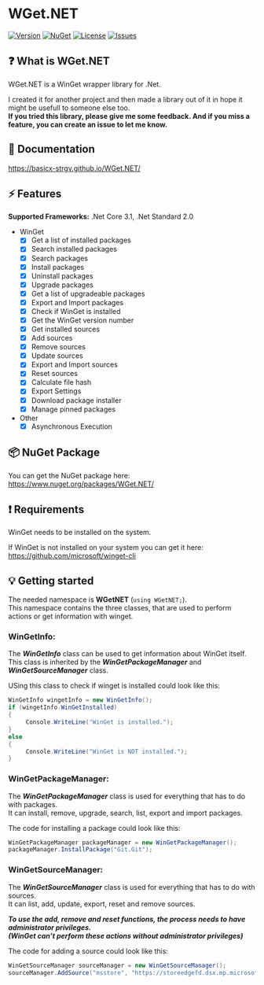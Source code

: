 # WGet.NET

[![Version](https://img.shields.io/github/v/release/basicx-StrgV/WGet.NET?label=Version)](https://github.com/basicx-StrgV/WGet.NET/releases)
[![NuGet](https://img.shields.io/nuget/dt/WGet.NET?label=NuGet%20Downloads)](https://www.nuget.org/packages/WGet.NET/)
[![License](https://img.shields.io/github/license/basicx-strgv/WGet.NET)](https://github.com/basicx-StrgV/WGet.NET/blob/main/LICENSE)
[![Issues](https://img.shields.io/github/issues/basicx-StrgV/WGet.NET)](https://github.com/basicx-StrgV/WGet.NET/issues)

## ❓ What is WGet.NET

WGet.NET is a WinGet wrapper library for .Net.

I created it for another project and then made a library out of it in hope it might be usefull to someone else too.  
**If you tried this library, please give me some feedback. And if you miss a feature, you can create an issue to let me know.**

## 📓 Documentation

https://basicx-strgv.github.io/WGet.NET/

## ⚡ Features

**Supported Frameworks:** .Net Core 3.1, .Net Standard 2.0

- WinGet
  - [x] Get a list of installed packages
  - [x] Search installed packages
  - [x] Search packages
  - [x] Install packages
  - [x] Uninstall packages
  - [x] Upgrade packages
  - [x] Get a list of upgradeable packages
  - [x] Export and Import packages
  - [x] Check if WinGet is installed
  - [x] Get the WinGet version number
  - [x] Get installed sources
  - [x] Add sources
  - [x] Remove sources
  - [x] Update sources
  - [x] Export and Import sources
  - [x] Reset sources
  - [x] Calculate file hash
  - [x] Export Settings
  - [x] Download package installer
  - [x] Manage pinned packages
- Other
  - [x] Asynchronous Execution

## 📦 NuGet Package

You can get the NuGet package here: https://www.nuget.org/packages/WGet.NET/

## ❗ Requirements

WinGet needs to be installed on the system.

If WinGet is not installed on your system you can get it here: https://github.com/microsoft/winget-cli

## 💡 Getting started 

The needed namespace is **WGetNET** (`using WGetNET;`).  
This namespace contains the three classes, that are used to perform actions or get information with winget.

### WinGetInfo:  
The ***WinGetInfo*** class can be used to get information about WinGet itself.  
This class is inherited by the ***WinGetPackageManager*** and ***WinGetSourceManager*** class.

USing this class to check if winget is installed could look like this:
```csharp
WinGetInfo wingetInfo = new WinGetInfo();
if (wingetInfo.WinGetInstalled)
{
     Console.WriteLine("WinGet is installed.");
}
else
{
     Console.WriteLine("WinGet is NOT installed.");
}
```

### WinGetPackageManager:  
The ***WinGetPackageManager*** class is used for everything that has to do with packages.  
It can install, remove, upgrade, search, list, export and import packages.

The code for installing a package could look like this:
```csharp
WinGetPackageManager packageManager = new WinGetPackageManager();
packageManager.InstallPackage("Git.Git");
```

### WinGetSourceManager:  
The ***WinGetSourceManager*** class is used for everything that has to do with sources.  
It can list, add, update, export, reset and remove sources.

***To use the add, remove and reset functions, the process needs to have administrator privileges.  
(WinGet can’t perform these actions without administrator privileges)***

The code for adding a source could look like this:
```csharp
WinGetSourceManager sourceManager = new WinGetSourceManager();
sourceManager.AddSource("msstore", "https://storeedgefd.dsx.mp.microsoft.com/v9.0", "Microsoft.Rest");
```
